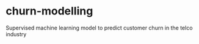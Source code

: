 # churn-modelling
Supervised machine learning model to predict customer churn in the telco industry
